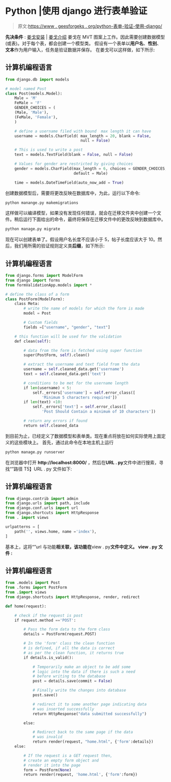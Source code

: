 # Python |使用 django 进行表单验证

> 原文:[https://www . geesforgeks . org/python-表单-验证-使用-django/](https://www.geeksforgeeks.org/python-form-validation-using-django/)

**先决条件** : [姜戈安装](https://www.geeksforgeeks.org/django-introduction-and-installation/) | [姜戈介绍](https://www.geeksforgeeks.org/django-introduction-set-2-creating-a-project/)
姜戈在 MVT 图案上工作。因此需要创建数据模型(或表)。对于每个表，都会创建一个模型类。
假设有一个表单以**用户名**、**性别**、**文本**作为用户输入，任务是验证数据并保存。
在姜戈可以这样做，如下所示:

## 计算机编程语言

```py
from django.db import models

# model named Post
class Post(models.Model):
    Male = 'M'
    FeMale = 'F'
    GENDER_CHOICES = (
    (Male, 'Male'),
    (FeMale, 'Female'),
    )

    # define a username filed with bound  max length it can have
    username = models.CharField( max_length = 20, blank = False,
                                 null = False)

    # This is used to write a post
    text = models.TextField(blank = False, null = False)

    # Values for gender are restricted by giving choices
    gender = models.CharField(max_length = 6, choices = GENDER_CHOICES,
                              default = Male)

    time = models.DateTimeField(auto_now_add = True)
```

创建数据模型后，需要将更改反映在数据库中，为此，运行以下命令:

```py
python manange.py makemigrations

```

这样做可以编译模型，如果没有发现任何错误，就会在迁移文件夹中创建一个文件。稍后运行下面给出的命令，最终将保存在迁移文件中的更改反映到数据库中。

```py
python manage.py migrate

```

现在可以创建表单了。假设用户名长度不应该小于 5，帖子长度应该大于 10。然后，我们用所需的验证规则定义类**后缀**，如下所示:

## 计算机编程语言

```py
from django.forms import ModelForm
from django import forms
from formValidationApp.models import *

# define the class of a form
class PostForm(ModelForm):
    class Meta:
        # write the name of models for which the form is made
        model = Post       

        # Custom fields
        fields =["username", "gender", "text"]

    # this function will be used for the validation
    def clean(self):

        # data from the form is fetched using super function
        super(PostForm, self).clean()

        # extract the username and text field from the data
        username = self.cleaned_data.get('username')
        text = self.cleaned_data.get('text')

        # conditions to be met for the username length
        if len(username) < 5:
            self._errors['username'] = self.error_class([
                'Minimum 5 characters required'])
        if len(text) <10:
            self._errors['text'] = self.error_class([
                'Post Should Contain a minimum of 10 characters'])

        # return any errors if found
        return self.cleaned_data
```

到目前为止，已经定义了数据模型和表单类。现在重点将放在如何实际使用上面定义的这些模块上。
首先，通过此命令在本地主机上运行

```py
python manage.py runserver

```

在浏览器中打开 **http://localhost:8000/** ，然后在**URL . py**文件中进行搜索，寻找“”路径
T5】URL . py 文件如下:

## 计算机编程语言

```py
from django.contrib import admin
from django.urls import path, include
from django.conf.urls import url
from django.shortcuts import HttpResponse
from . import views

urlpatterns = [
    path('', views.home, name ='index'),
]
```

基本上，这将“”url 与功能**相关联，该功能在**view . py**文件中定义。
**view . py 文件** :** 

## **计算机编程语言**

```py
from .models import Post
from .forms import PostForm
from .import views
from django.shortcuts import HttpResponse, render, redirect

def home(request):

    # check if the request is post
    if request.method =='POST': 

        # Pass the form data to the form class
        details = PostForm(request.POST)

        # In the 'form' class the clean function
        # is defined, if all the data is correct
        # as per the clean function, it returns true
        if details.is_valid(): 

            # Temporarily make an object to be add some
            # logic into the data if there is such a need
            # before writing to the database  
            post = details.save(commit = False)

            # Finally write the changes into database
            post.save() 

            # redirect it to some another page indicating data
            # was inserted successfully
            return HttpResponse("data submitted successfully")

        else:

            # Redirect back to the same page if the data
            # was invalid
            return render(request, "home.html", {'form':details}) 
    else:

        # If the request is a GET request then,
        # create an empty form object and
        # render it into the page
        form = PostForm(None)  
        return render(request, 'home.html', {'form':form})
```